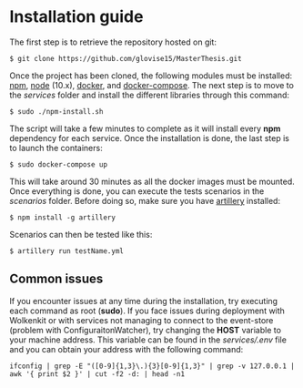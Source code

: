 # Installation guide

The first step is to retrieve the repository hosted on git:
```
$ git clone https://github.com/glovise15/MasterThesis.git
```
Once the project has been cloned, the following modules must be installed: [npm](https://www.digitalocean.com/community/tutorials/how-to-install-node-js-on-ubuntu-16-04),  [node](https://joshtronic.com/2018/05/08/how-to-install-nodejs-10-on-ubuntu-1804-lts/) (10.x),  [docker](https://docs.docker.com/install/linux/docker-ce/ubuntu/),  and [docker-compose](https://www.digitalocean.com/community/tutorials/how-to-install-docker-compose-on-ubuntu-16-04). The next step is to move to the *services* folder and install the different libraries through this command:
```
$ sudo ./npm-install.sh
```
The script will take a few minutes to complete as it will install every **npm** dependency for each service. Once the installation is done, the last step is to launch the containers:
```
$ sudo docker-compose up
```
This will take around 30 minutes as all the docker images must be mounted. Once everything is done, you can execute the tests scenarios in the *scenarios* folder. Before doing so, make sure you have [artillery](https://artillery.io/) installed:
```
$ npm install -g artillery
```
Scenarios can then be tested like this:
```
$ artillery run testName.yml
```
## Common issues
If you encounter issues at any time during the installation, try executing each command as root (**sudo**). If you face issues during deployment with Wolkenkit or with services not managing to connect to the event-store (problem with ConfiguraitonWatcher), try changing the **HOST** variable to your machine address. This variable can be found in the *services/.env* file and you can obtain your address with the following command:
```
ifconfig | grep -E "([0-9]{1,3}\.){3}[0-9]{1,3}" | grep -v 127.0.0.1 | awk '{ print $2 }' | cut -f2 -d: | head -n1
```

